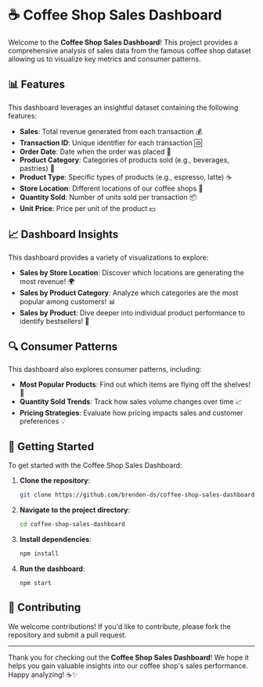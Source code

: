 # ☕ Coffee Shop Sales Dashboard

Welcome to the **Coffee Shop Sales Dashboard**! This project provides a comprehensive analysis of sales data from the famous coffee shop dataset allowing us to visualize key metrics and consumer patterns. 

## 📊 Features

This dashboard leverages an insightful dataset containing the following features:

- **Sales**: Total revenue generated from each transaction 💰
- **Transaction ID**: Unique identifier for each transaction 🆔
- **Order Date**: Date when the order was placed 📅
- **Product Category**: Categories of products sold (e.g., beverages, pastries) 🍰
- **Product Type**: Specific types of products (e.g., espresso, latte) ☕
- **Store Location**: Different locations of our coffee shops 📍
- **Quantity Sold**: Number of units sold per transaction 📦
- **Unit Price**: Price per unit of the product 💵

## 📈 Dashboard Insights

This dashboard provides a variety of visualizations to explore:

- **Sales by Store Location**: Discover which locations are generating the most revenue! 🌍
- **Sales by Product Category**: Analyze which categories are the most popular among customers! 📊
- **Sales by Product**: Dive deeper into individual product performance to identify bestsellers! 🥇

## 🔍 Consumer Patterns

This dashboard also explores consumer patterns, including:

- **Most Popular Products**: Find out which items are flying off the shelves! 🚀
- **Quantity Sold Trends**: Track how sales volume changes over time 📈
- **Pricing Strategies**: Evaluate how pricing impacts sales and customer preferences 💡

## 🚀 Getting Started

To get started with the Coffee Shop Sales Dashboard:

1. **Clone the repository**:
   ```bash
   git clone https://github.com/brenden-ds/coffee-shop-sales-dashboard.git
   ```
   
2. **Navigate to the project directory**:
   ```bash
   cd coffee-shop-sales-dashboard
   ```

3. **Install dependencies**:
   ```bash
   npm install
   ```

4. **Run the dashboard**:
   ```bash
   npm start
   ```

## 💬 Contributing

We welcome contributions! If you'd like to contribute, please fork the repository and submit a pull request. 



---

Thank you for checking out the **Coffee Shop Sales Dashboard**! We hope it helps you gain valuable insights into our coffee shop's sales performance. Happy analyzing! ☕✨

